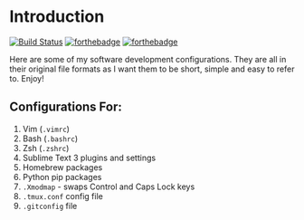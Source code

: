 # Introduction

[![Build Status](https://travis-ci.org/tzhenghao/dotfiles.svg?branch=master)](https://travis-ci.org/tzhenghao/dotfiles)
[![forthebadge](http://forthebadge.com/images/badges/built-with-love.svg)](http://forthebadge.com)
[![forthebadge](http://forthebadge.com/images/badges/powered-by-electricity.svg)](http://forthebadge.com)

Here are some of my software development configurations.
They are all in their original file formats as I want them to be short, simple and easy to refer to. Enjoy!

## Configurations For:
1. Vim (`.vimrc`)
2. Bash (`.bashrc`)
3. Zsh (`.zshrc`)
4. Sublime Text 3 plugins and settings
5. Homebrew packages
6. Python pip packages
7. `.Xmodmap` - swaps Control and Caps Lock keys
8. `.tmux.conf` config file
9. `.gitconfig` file
